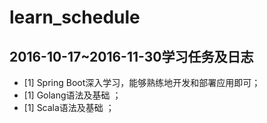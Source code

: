# learn_schedule

## 2016-10-17~2016-11-30学习任务及日志
- [1] Spring Boot深入学习，能够熟练地开发和部署应用即可；
- [1] Golang语法及基础 ；
- [1] Scala语法及基础 ；
